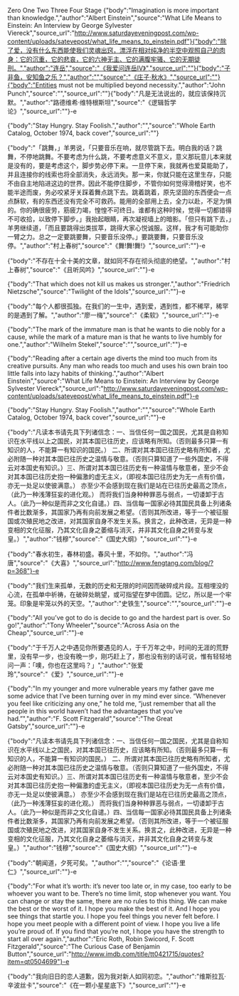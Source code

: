 Zero
One
Two
Three
Four Stage
{"body":"Imagination is more important than knowledge.","author":"Albert Einstein","source":"What Life Means to Einstein: An Interview by George Sylvester Viereck","source_url":"http://www.saturdayeveningpost.com/wp-content/uploads/satevepost/what_life_means_to_einstein.pdf"}{"body":"除了爱，没有什么东西能使我们灵魂出窍，漂浮在相对纯净的半空中观照自己的肉身：它的沉重，它的悲哀，它的六神无主、它的满腹牢骚、它的无期徒刑。","author":"连岳","source":"《我爱问连岳IV》","source_url":""}{"body":"子非鱼，安知鱼之乐？","author":"","source":"《庄子·秋水》","source_url":""}{"body":"Entities must not be multiplied beyond necessity.","author":"John Punch","source":"","source_url":""}{"body":"凡是无法说出的，就应该保持沉默。","author":"路德维希·维特根斯坦","source":"《逻辑哲学论》","source_url":""}-e 





{"body":"Stay Hungry. Stay Foolish.","author":"","source":"Whole Earth Catalog, October 1974, back cover","source_url":""}

{"body":"「跳舞，」羊男说，「只要音乐在响，就尽管跳下去。明白我的话？跳舞，不停地跳舞。不要考虑为什么跳，不要考虑意义不意义，意义那玩意儿本来就是没有的，要是考虑这个，脚步势必停下来。一旦停下来，我就再也爱莫能助了，并且连接你的线索也将全部消失，永远消失。那一来，你就只能在这里生存，只能不由自主地陷进这边的世界。因此不能停住脚步，不管你如何觉得滑稽好笑，也不能半途而废，务必咬紧牙关踩着舞点跳下去。跳着跳着，原先坚固的东西便会一点点酥软，有的东西还没有完全不可救药。能用的全部用上去，全力以赴，不足为惧的。你的确很疲劳，筋疲力竭，惶惶不可终日。谁都有这种时候，觉得一切都错得不可收拾，以致停下脚步。」我抬起眼睛，再次凝视墙上的暗影。「但只有跳下去，」羊男继续道，「而且要跳得出类拔萃，跳得大家心悦诚服。这样，我才有可能助你一臂之力。总之一定要跳要舞，只要音乐没停。」要跳要舞，只要音乐没停。","author":"村上春树","source":"《舞!舞!舞!》","source_url":""}-e 

{"body":"不存在十全十美的文章，就如同不存在彻头彻底的绝望。","author":"村上春树","source":"《且听风吟》","source_url":""}-e 

{"body":"That which does not kill us makes us stronger.","author":"Friedrich Nietzsche","source":"Twilight of the Idols","source_url":""}-e 

{"body":"每个人都很孤独。在我们的一生中，遇到爱，遇到性，都不稀罕，稀罕的是遇到了解。","author":"廖一梅","source":"《柔软》","source_url":""}-e 

{"body":"The mark of the immature man is that he wants to die nobly for a cause, while the mark of a mature man is that he wants to live humbly for one.","author":"Wilhelm Stekel","source":"","source_url":""}-e 

{"body":"Reading after a certain age diverts the mind too much from its creative pursuits. Any man who reads too much and uses his own brain too little falls into lazy habits of thinking.","author":"Albert Einstein","source":"What Life Means to Einstein: An Interview by George Sylvester Viereck","source_url":"http://www.saturdayeveningpost.com/wp-content/uploads/satevepost/what_life_means_to_einstein.pdf"}-e 

{"body":"Stay Hungry. Stay Foolish.","author":"","source":"Whole Earth Catalog, October 1974, back cover","source_url":""}-e 

{"body":"凡读本书请先具下列诸信念：一、当信任何一国之国民，尤其是自称知识在水平线以上之国民，对其本国已往历史，应该略有所知。（否则最多只算一有知识的人，不能算一有知识的国民。） 二、所谓对其本国已往历史略有所知者，尤必附随一种对其本国已往历史之温情与敬意。（否则只算知道了一些外国史，不得云对本国史有知识。）三、所谓对其本国已往历史有一种温情与敬意者，至少不会对其本国已往历史抱一种偏激的虚无主义，（即视本国已往历史为无一点有价值，亦无一处足以使彼满意。） 亦至少不会感到现在我们是站在已往历史最高之顶点，（此乃一种浅薄狂妄的进化观。） 而将我们当身种种罪恶与弱点，一切诿卸于古人。（此乃一种似是而非之文化自谴。）四、当信每一国家必待其国民具备上列诸条件者比数渐多，其国家乃再有向前发展之希望。（否则其所改进，等于一个被征服国或次殖民地之改进，对其国家自身不发生关系。换言之，此种改进，无异是一种变相的文化征服，乃其文化自身之萎缩与消灭，并非其文化自身之转变与发皇。）","author":"钱穆","source":"《国史大纲》","source_url":""}-e 

{"body":"春水初生，春林初盛。春风十里，不如你。","author":"冯唐","source":"《大喜》","source_url":"http://www.fengtang.com/blog/?p=368"}-e 

{"body":"我们生来孤单，无数的历史和无限的时间因而破碎成片段。互相埋没的心流，在孤单中祈祷，在破碎处眺望，或可指望在梦中团圆。记忆，所以是一个牢笼。印象是牢笼以外的天空。","author":"史铁生","source":"","source_url":""}-e 

{"body":"All you’ve got to do is decide to go and the hardest part is over. So go!","author":"Tony Wheeler","source":"Across Asia on the Cheap","source_url":""}-e 

{"body":"于千万人之中遇见你所要遇见的人，于千万年之中，时间的无涯的荒野里，没有早一步，也没有晚一步，刚巧赶上了，那也没有别的话可说，惟有轻轻地问一声：「噢，你也在这里吗？」","author":"张爱玲","source":"《爱》","source_url":""}-e 

{"body":"In my younger and more vulnerable years my father gave me some advice that I’ve been turning over in my mind ever since. “Whenever you feel like criticizing any one,” he told me, “just remember that all the people in this world haven’t had the advantages that you’ve had.”","author":"F. Scott Fitzgerald","source":"The Great Gatsby","source_url":""}-e 

{"body":"凡读本书请先具下列诸信念：一、当信任何一国之国民，尤其是自称知识在水平线以上之国民，对其本国已往历史，应该略有所知。（否则最多只算一有知识的人，不能算一有知识的国民。） 二、所谓对其本国已往历史略有所知者，尤必附随一种对其本国已往历史之温情与敬意。（否则只算知道了一些外国史，不得云对本国史有知识。）三、所谓对其本国已往历史有一种温情与敬意者，至少不会对其本国已往历史抱一种偏激的虚无主义，（即视本国已往历史为无一点有价值，亦无一处足以使彼满意。） 亦至少不会感到现在我们是站在已往历史最高之顶点，（此乃一种浅薄狂妄的进化观。） 而将我们当身种种罪恶与弱点，一切诿卸于古人。（此乃一种似是而非之文化自谴。）四、当信每一国家必待其国民具备上列诸条件者比数渐多，其国家乃再有向前发展之希望。（否则其所改进，等于一个被征服国或次殖民地之改进，对其国家自身不发生关系。换言之，此种改进，无异是一种变相的文化征服，乃其文化自身之萎缩与消灭，并非其文化自身之转变与发皇。）","author":"钱穆","source":"《国史大纲》","source_url":""}-e 

{"body":"朝闻道，夕死可矣。","author":"","source":"《论语·里仁》","source_url":""}-e 

{"body":"For what it’s worth: it’s never too late or, in my case, too early to be whoever you want to be. There’s no time limit, stop whenever you want. You can change or stay the same, there are no rules to this thing. We can make the best or the worst of it. I hope you make the best of it. And I hope you see things that startle you. I hope you feel things you never felt before. I hope you meet people with a different point of view. I hope you live a life you’re proud of. If you find that you’re not, I hope you have the strength to start all over again.","author":"Eric Roth, Robin Swicord, F. Scott Fitzgerald","source":"The Curious Case of Benjamin Button","source_url":"http://www.imdb.com/title/tt0421715/quotes?item=qt0504699"}-e 

{"body":"我向旧日的恋人道歉，因为我对新人如同初恋。","author":"维斯拉瓦·辛波丝卡","source":"《在一颗小星星底下》","source_url":""}-e 

